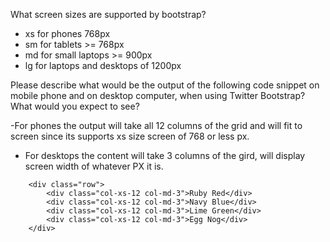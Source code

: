 What screen sizes are supported by bootstrap?
- xs for phones 768px
- sm for tablets >= 768px
- md for small laptops >= 900px
- lg for laptops and desktops of 1200px

<!-- Correct, there is also an xl class -->

Please describe what would be the output of the following code snippet on mobile phone and on desktop computer, when using Twitter Bootstrap?  What would you expect to see?

-For phones the output will take all 12 columns of the grid and will fit to screen since its supports xs size screen of 768 or less px.
- For desktops the content will take 3 columns of the gird, will display screen width of whatever PX it is.

<!-- Incorrect -->

```
    <div class="row">
        <div class="col-xs-12 col-md-3">Ruby Red</div>
        <div class="col-xs-12 col-md-3">Navy Blue</div>
        <div class="col-xs-12 col-md-3">Lime Green</div>
        <div class="col-xs-12 col-md-3">Egg Nog</div>
    </div>
```
